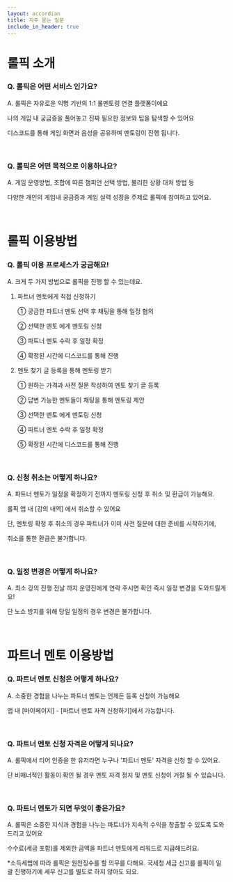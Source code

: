 ```yaml
---
layout: accordian
title: 자주 묻는 질문
include_in_header: true
---
```

# 롤픽 소개

### Q. 롤픽은 어떤 서비스 인가요?

A. 롤픽은 자유로운 익명 기반의 1:1 롤멘토링 연결 플랫폼이에요

나의 게임 내 궁금증을 풀어놓고 진짜 필요한 정보와 팁을 탐색할 수 있어요

디스코드를 통해 게임 화면과 음성을 공유하며 멘토링이 진행 됩니다.

<br>

### Q. 롤픽은 어떤 목적으로 이용하나요?

A. 게임 운영방법, 조합에 따른 챔피언 선택 방법, 불리한 상황 대처 방법 등 

다양한 개인의 게임내 궁금증과 게임 실력 성장을 주제로 롤픽에 참여하고 있어요.

<br>

# 롤픽 이용방법
### Q. 롤픽 이용 프로세스가 궁금해요!

A. 크게 두 가지 방법으로 롤픽을 진행 할 수 있는데요.

1. 파트너 멘토에게 직접 신청하기 
    
    ① 궁금한 파트너 멘토 선택 후 채팅을 통해 일정 협의
    
    ② 선택한 멘토 에게 멘토링 신청 
    
    ③ 파트너 멘토 수락 후 일정 확정
    
    ④ 확정된 시간에 디스코드를 통해 진행
    
2. 멘토 찾기 글 등록을 통해 멘토링 받기
    
    ① 원하는 가격과 사전 질문 작성하여 멘토 찾기 글 등록
    
    ② 답변 가능한 멘토들이 채팅을 통해 멘토링 제안
    
    ③ 선택한 멘토 에게 멘토링 신청 
    
    ④ 파트너 멘토 수락 후 일정 확정 
    
    ⑤ 확정된 시간에 디스코드를 통해 진행

<br>

### Q. 신청 취소는 어떻게 하나요?
A. 파트너 멘토가 일정을 확정하기 전까지 멘토링 신청 후 취소 및 환급이 가능해요.

 롤픽 앱 내 [강의 내역] 에서 취소할 수 있어요
 
 단, 멘토링 확정 후 취소의 경우 파트너가 이미 사전 질문에 대한 준비를 시작하기에, 
 
 취소를 통한 환급은 불가합니다.

<br>

### Q. 일정 변경은 어떻게 하나요?
A. 최소 강의 진행 전날 까지 운영진에게 연락 주시면 확인 즉시 일정 변경을 도와드릴게요!

단 노쇼 방지를 위해 당일 일정의 경우 변경은 불가합니다.



<br>

# 파트너 멘토 이용방법
### Q. 파트너 멘토 신청은 어떻게 하나요?

A. 소중한 경험을 나누는 파트너 멘토는 언제든 등록 신청이 가능해요

앱 내 [마이페이지] - [파트너 멘토 자격 신청하기]에서 가능합니다.

<br>

### Q. 파트너 멘토 신청 자격은 어떻게 되나요?

A. 롤픽에서 티어 인증을 한 유저라면 누구나 '파트너 멘토' 자격을 신청 할 수 있어요.

단 비매너적인 활동이 확인 될 경우 멘토 자격 정지 및 멘토 신청이 거절 될 수 있습니다.


<br>

### Q. 파트너 멘토가 되면 무엇이 좋은가요?

A. 롤픽은 소중한 지식과 경험을 나누는 파트너가 지속적 수익을 창출할 수 있도록 도와 드리고 있어요

 수수료(세금 포함)를 제외한 금액을 파트너 멘토에게 리워드로 지급해드려요.

 *소득세법에 따라 롤픽은 원천징수를 할 의무를 다해요. 국세청 세금 신고를 롤픽이 일괄 진행하기에 세무 신고를 별도로 하지 않아도 되요.
